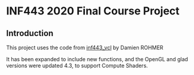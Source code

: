 # INF443 2020 Final Course Project


## Introduction

This project uses the code from [inf443_vcl](https://github.com/drohmer/inf443_vcl) by Damien ROHMER

It has been expanded to include new functions, and the OpenGL and glad versions were updated 4.3, to support Compute Shaders.
